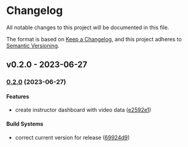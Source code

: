 # Changelog

All notable changes to this project will be documented in this file.

The format is based on [Keep a Changelog](https://keepachangelog.com/en/1.0.0/),
and this project adheres to [Semantic Versioning](https://semver.org/spec/v2.0.0.html).

## v0.2.0 - 2023-06-27

### [0.2.0](https://github.com/eduNEXT/tutor-contrib-aspects/compare/v0.1.1...v0.2.0) (2023-06-27)

#### Features

- create instructor dashboard with video data ([e2592e1](https://github.com/eduNEXT/tutor-contrib-aspects/commit/e2592e1ad2a375ed20e64a27d27ef1856ed9f7d8))

#### Build Systems

- correct current version for release ([69924d9](https://github.com/eduNEXT/tutor-contrib-aspects/commit/69924d965e0ce74425c2e3c2fb38e77fc76661c7))
